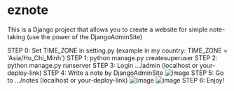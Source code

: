 # eznote
This is a Django project that allows you to create a website for simple note-taking (use the power of the DjangoAdminSite)

STEP 0: Set TIME_ZONE in setting.py (example in my country: TIME_ZONE = 'Asia/Ho_Chi_Minh')
STEP 1: python manage.py createsuperuser
STEP 2: python manage.py runserver
STEP 3: Login .../admin (localhost or your-deploy-link)
STEP 4: Write a note by DjangoAdminSite
![image](https://github.com/ncc02/eznote/assets/53702773/edd0c571-35dc-43f6-bb6c-aef277dd7ac9)
STEP 5: Go to .../notes (localhost or your-deploy-link)
![image](https://github.com/ncc02/eznote/assets/53702773/8ab0ae24-8153-4acb-9a7b-74bd98858d7a)
![image](https://github.com/ncc02/eznote/assets/53702773/df16dac5-72d9-4cde-b57f-9a24f632708a)
STEP 6: Enjoy!
